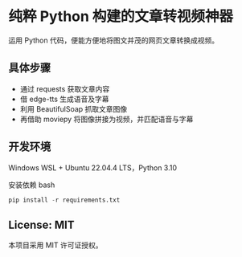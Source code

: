 # 纯粹 Python 构建的文章转视频神器
运用 Python 代码，便能方便地将图文并茂的网页文章转换成视频。

## 具体步骤
- 通过 requests 获取文章内容
- 借 edge-tts 生成语音及字幕
- 利用 BeautifulSoap 抓取文章图像
- 再借助 moviepy 将图像拼接为视频，并匹配语音与字幕

## 开发环境
Windows WSL + Ubuntu 22.04.4 LTS，Python 3.10

安装依赖
bash
```python
pip install -r requirements.txt
```

## License: MIT
本项目采用 MIT 许可证授权。
